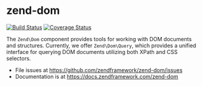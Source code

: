# zend-dom

[![Build Status](https://secure.travis-ci.org/zendframework/zend-dom.svg?branch=master)](https://secure.travis-ci.org/zendframework/zend-dom)
[![Coverage Status](https://coveralls.io/repos/zendframework/zend-dom/badge.svg?branch=master)](https://coveralls.io/r/zendframework/zend-dom?branch=master)

The `Zend\Dom` component provides tools for working with DOM documents and
structures. Currently, we offer `Zend\Dom\Query`, which provides a unified
interface for querying DOM documents utilizing both XPath and CSS selectors.


- File issues at https://github.com/zendframework/zend-dom/issues
- Documentation is at https://docs.zendframework.com/zend-dom
